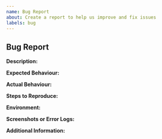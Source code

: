 ```yaml
---
name: Bug Report
about: Create a report to help us improve and fix issues
labels: bug
---
```


## Bug Report

**Description:**

**Expected Behaviour:**

**Actual Behaviour:**

**Steps to Reproduce:**

**Environment:**

**Screenshots or Error Logs:**

**Additional Information:**
